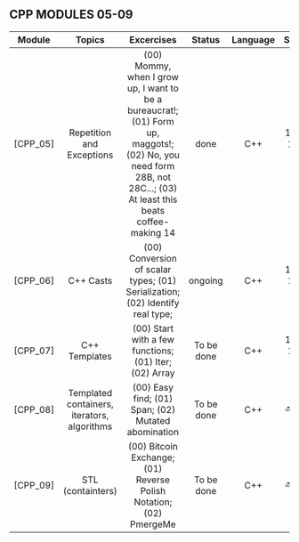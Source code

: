 ## CPP MODULES 05-09

| Module | Topics | Excercises  | Status   | Language | Score       |
| ---- | :--: | :--: | :--: | :--: | :--: |
| [CPP_05] | Repetition and Exceptions | (00) Mommy, when I grow up, I want to be a bureaucrat!; (01) Form up, maggots!; (02) No, you need form 28B, not 28C...; (03) At least this beats coffee-making 14 | done | C++ | 100 / 100 ✅ |
| [CPP_06] | C++ Casts | (00) Conversion of scalar types; (01) Serialization; (02) Identify real type; | ongoing | C++ | 100 / 100 ✅ |
| [CPP_07] | C++ Templates | (00) Start with a few functions; (01) Iter; (02) Array | To be done | C++ | 100 / 100 ✅ |
| [CPP_08] | Templated containers, iterators, algorithms | (00) Easy find; (01) Span; (02) Mutated abomination | To be done | C++ | :soon: / :question: |
| [CPP_09] | STL (containters) | (00) Bitcoin Exchange; (01) Reverse Polish Notation; (02) PmergeMe | To be done | C++ | :soon: / :question: |

</div>

